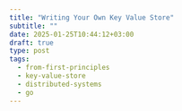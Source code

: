 ```yaml
---
title: "Writing Your Own Key Value Store"
subtitle: ""
date: 2025-01-25T10:44:12+03:00
draft: true
type: post
tags:
  - from-first-principles
  - key-value-store
  - distributed-systems
  - go
---
```


